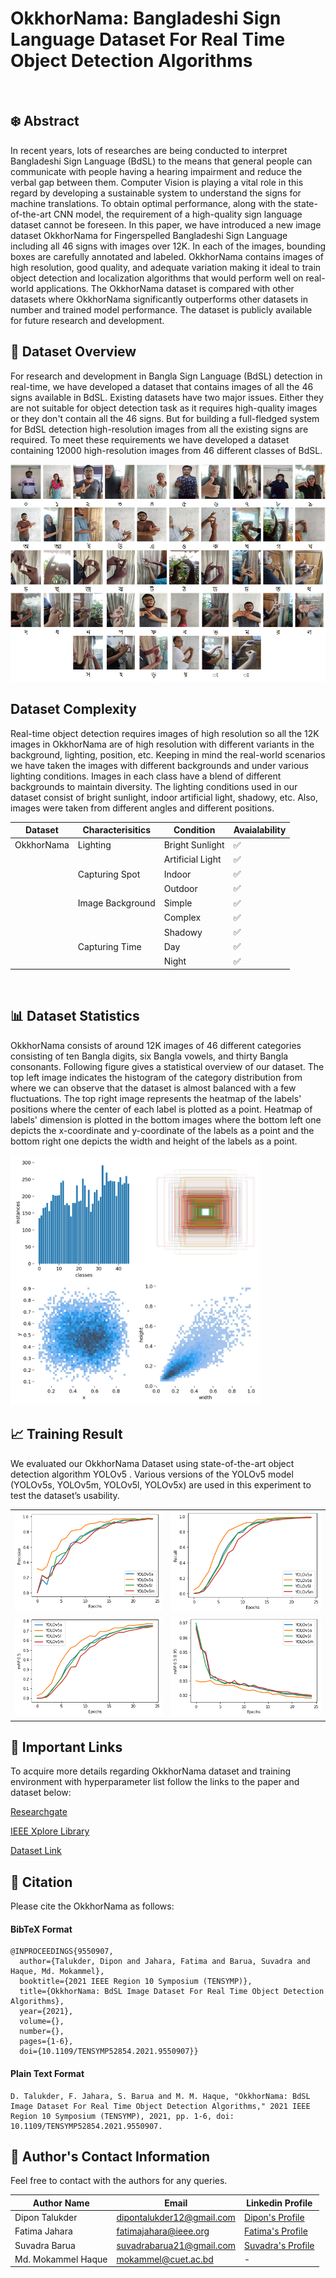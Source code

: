 # OkkhorNama: Bangladeshi Sign Language Dataset For Real Time Object Detection Algorithms
<br>

## ❄️ Abstract
<p>In recent years, lots of researches are being conducted to interpret Bangladeshi Sign Language (BdSL) to the means that general people can communicate with people having a hearing impairment and reduce the verbal gap between them. Computer Vision is playing a vital role in this regard by developing a sustainable system to understand the signs for machine translations. To obtain optimal performance, along with the state-of-the-art CNN model, the requirement of a high-quality sign language dataset cannot be foreseen. In this paper, we have introduced a new image dataset OkkhorNama for Fingerspelled Bangladeshi Sign Language including all 46 signs with images over 12K. In each of the images, bounding boxes are carefully annotated and labeled. OkkhorNama contains images of high resolution, good quality, and adequate variation making it ideal to train object detection and localization algorithms that would perform well on real-world applications. The OkkhorNama dataset is compared with other datasets where OkkhorNama significantly outperforms other datasets in number and trained model performance. The dataset is publicly available for future research and development.</p>



##   🌳 Dataset Overview

<p>For research and development in Bangla Sign Language (BdSL) detection in real-time, we have developed a dataset that contains images of all the 46 signs available in BdSL. Existing datasets have two major issues. Either they are not suitable for object detection task as it requires high-quality images or they don't contain all the 46 signs. But for building a full-fledged system for BdSL detection high-resolution images from all the existing signs are required. To meet these requirements we have developed a dataset containing 12000 high-resolution images from 46 different classes of BdSL.</p>


<img src ='./images/dataset/dataset.png'>

<br>

## Dataset Complexity

<p>Real-time object detection requires images of high resolution so all the 12K images in OkkhorNama are of high resolution with different variants in the background, lighting, position, etc. Keeping in mind the real-world scenarios we have taken the images with different backgrounds and under various lighting conditions. Images in each class have a blend of different backgrounds to maintain diversity. The lighting conditions used in our dataset consist of bright sunlight, indoor artificial light, shadowy, etc. Also, images were taken from different angles and different positions.</p>

| Dataset | Characterisitics | Condition | Avaialability |
| --- | ---| ---| --- |
| OkkhorNama | Lighting         | Bright Sunlight | ✅ |
|            |                  | Artificial Light | ✅ |
|            | Capturing Spot   | Indoor          | ✅ |
|            |                  | Outdoor         |  ✅ |
|            | Image Background       | Simple          | ✅ |
|            |                  | Complex         | ✅ |
|            |                  | Shadowy         | ✅ |
|            | Capturing Time   | Day          | ✅ |
|            |                  | Night         |  ✅ |

<br>



## 📊  Dataset Statistics

OkkhorNama consists of around 12K images of 46 different categories consisting of ten Bangla digits, six Bangla vowels, and thirty Bangla consonants. 
Following figure gives a statistical overview of our dataset. The top left image indicates the histogram of the category distribution from where we can observe that the dataset is almost balanced with a few fluctuations. The top right image represents the heatmap of the labels' positions where the center of each label is plotted as a point.
Heatmap of labels' dimension is plotted in the bottom images where the bottom left one depicts the x-coordinate and y-coordinate of the labels as a point and the bottom right one depicts the width and height of the labels as a point.

<img src ='./images/dataset/labels.jpg' height = "400" width="400">

<br>

## 📈 Training Result 

<p>We evaluated our OkkhorNama Dataset using state-of-the-art object detection algorithm YOLOv5 . Various
versions of the YOLOv5 model (YOLOv5s, YOLOv5m,
YOLOv5l, YOLOv5x) are used in this experiment to test
the dataset’s usability.</p>

|  |  |
| --- | --- |
| ![Precision](./images/Experiment/Precision.png) | ![Recall](./images/Experiment/Recall.png) | 
| ![mAP05](./images/Experiment/mAP05.png) | ![mAP 0.5:0.95](./images/Experiment/mAO0595.png) | 







##  🔗 Important Links

To acquire more details regarding OkkhorNama dataset and training environment with hyperparameter list follow the links to the paper and dataset below:

[Researchgate](https://www.researchgate.net/publication/355357779_OkkhorNama_BdSL_Image_Dataset_For_Real_Time_Object_Detection_Algorithms)

[IEEE Xplore Library](https://ieeexplore.ieee.org/document/9550907)

[Dataset Link](https://drive.google.com/drive/folders/1uQEwq1q4GJzOY6cjmpZlzdg-AuVRwdKn)


## 📄 Citation 

Please cite the OkkhorNama as follows:

#### BibTeX Format
```
@INPROCEEDINGS{9550907,
  author={Talukder, Dipon and Jahara, Fatima and Barua, Suvadra and Haque, Md. Mokammel},
  booktitle={2021 IEEE Region 10 Symposium (TENSYMP)}, 
  title={OkkhorNama: BdSL Image Dataset For Real Time Object Detection Algorithms}, 
  year={2021},
  volume={},
  number={},
  pages={1-6},
  doi={10.1109/TENSYMP52854.2021.9550907}}
```


#### Plain Text Format
```
D. Talukder, F. Jahara, S. Barua and M. M. Haque, "OkkhorNama: BdSL Image Dataset For Real Time Object Detection Algorithms," 2021 IEEE Region 10 Symposium (TENSYMP), 2021, pp. 1-6, doi: 10.1109/TENSYMP52854.2021.9550907.
```
## 📧 Author's Contact Information 

Feel free to contact with the authors for any queries.

| Author Name | Email | Linkedin Profile| 
| --- | ---| ---|
| Dipon Talukder | dipontalukder12@gmail.com   | [Dipon's Profile](https://www.linkedin.com/in/dipontalukder/)
| Fatima Jahara | fatimajahara@ieee.org   | [Fatima's Profile](https://www.linkedin.com/in/fatimajahara/)
| Suvadra Barua | suvadrabarua21@gmail.com   | [Suvadra's Profile](https://www.linkedin.com/in/suvadra-barua/)
| Md. Mokammel Haque | mokammel@cuet.ac.bd   | - |
